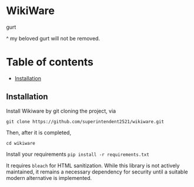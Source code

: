 # WikiWare
gurt

^ my beloved gurt will not be removed.

# Table of contents
- [Installation](#installation)

## Installation
Install Wikiware by git cloning the project, via

`git clone https://github.com/superintendent2521/wikiware.git`

Then, after it is completed,

`cd wikiware`

Install your requirements
`pip install -r requirements.txt`

It requires `bleach` for HTML sanitization. While this library is not actively maintained, it remains a necessary dependency for security until a suitable modern alternative is implemented.
